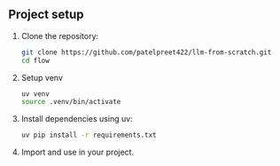 ## Project setup

1. Clone the repository:
   ```bash
   git clone https://github.com/patelpreet422/llm-from-scratch.git
   cd flow
   ```
2. Setup venv
   ```bash
   uv venv
   source .venv/bin/activate
   ```
3. Install dependencies using uv:
   ```bash
   uv pip install -r requirements.txt
   ```
4. Import and use in your project.